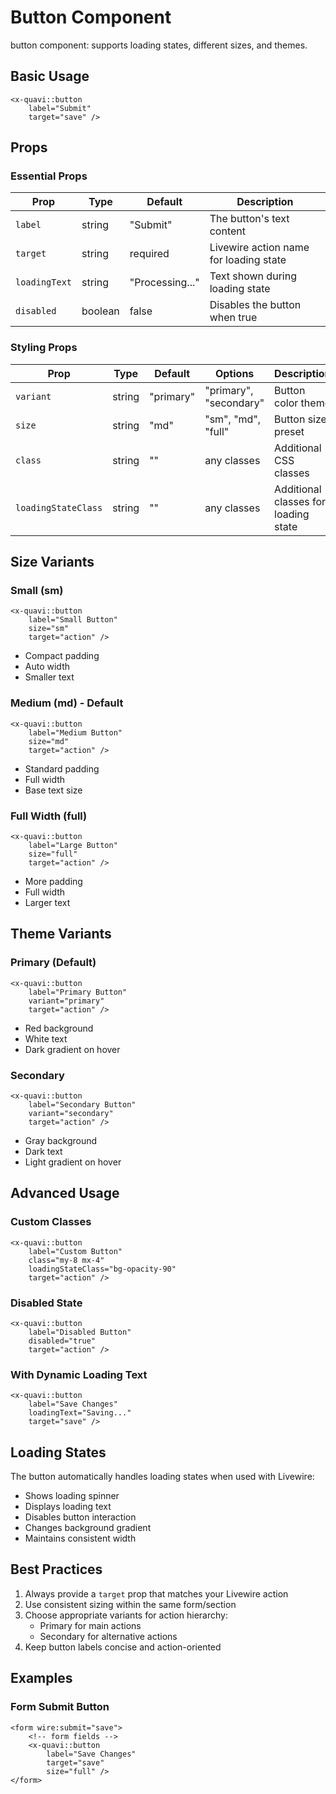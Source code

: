 # Button Component

button component: supports loading states, different sizes, and themes.

## Basic Usage

```blade
<x-quavi::button 
    label="Submit" 
    target="save" />
```

## Props

### Essential Props
| Prop | Type | Default | Description |
|------|------|---------|-------------|
| `label` | string | "Submit" | The button's text content |
| `target` | string | required | Livewire action name for loading state |
| `loadingText` | string | "Processing..." | Text shown during loading state |
| `disabled` | boolean | false | Disables the button when true |

### Styling Props
| Prop | Type | Default | Options | Description |
|------|------|---------|---------|-------------|
| `variant` | string | "primary" | "primary", "secondary" | Button color theme |
| `size` | string | "md" | "sm", "md", "full" | Button size preset |
| `class` | string | "" | any classes | Additional CSS classes |
| `loadingStateClass` | string | "" | any classes | Additional classes for loading state |

## Size Variants

### Small (sm)
```blade
<x-quavi::button 
    label="Small Button" 
    size="sm"
    target="action" />
```
- Compact padding
- Auto width
- Smaller text

### Medium (md) - Default
```blade
<x-quavi::button 
    label="Medium Button" 
    size="md"
    target="action" />
```
- Standard padding
- Full width
- Base text size

### Full Width (full)
```blade
<x-quavi::button 
    label="Large Button" 
    size="full"
    target="action" />
```
- More padding
- Full width
- Larger text

## Theme Variants

### Primary (Default)
```blade
<x-quavi::button 
    label="Primary Button" 
    variant="primary"
    target="action" />
```
- Red background
- White text
- Dark gradient on hover

### Secondary
```blade
<x-quavi::button 
    label="Secondary Button" 
    variant="secondary"
    target="action" />
```
- Gray background
- Dark text
- Light gradient on hover

## Advanced Usage

### Custom Classes
```blade
<x-quavi::button 
    label="Custom Button" 
    class="my-8 mx-4"
    loadingStateClass="bg-opacity-90"
    target="action" />
```

### Disabled State
```blade
<x-quavi::button 
    label="Disabled Button" 
    disabled="true"
    target="action" />
```

### With Dynamic Loading Text
```blade
<x-quavi::button 
    label="Save Changes" 
    loadingText="Saving..."
    target="save" />
```

## Loading States

The button automatically handles loading states when used with Livewire:
- Shows loading spinner
- Displays loading text
- Disables button interaction
- Changes background gradient
- Maintains consistent width

## Best Practices

1. Always provide a `target` prop that matches your Livewire action
2. Use consistent sizing within the same form/section
3. Choose appropriate variants for action hierarchy:
   - Primary for main actions
   - Secondary for alternative actions
4. Keep button labels concise and action-oriented

## Examples

### Form Submit Button
```blade
<form wire:submit="save">
    <!-- form fields -->
    <x-quavi::button 
        label="Save Changes"
        target="save"
        size="full" />
</form>
```